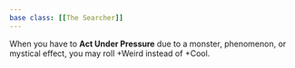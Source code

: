 ```yaml
---
base class: [[The Searcher]]
---
```

When you have to **Act Under Pressure** due to a monster, phenomenon, or mystical effect, you may roll +Weird instead of +Cool.